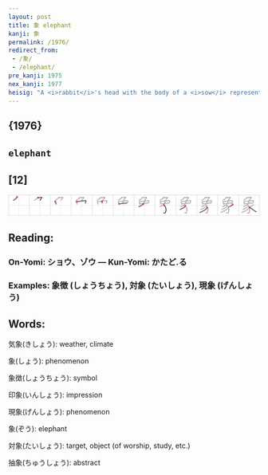 ```yaml
---
layout: post
title: 象 elephant
kanji: 象
permalink: /1976/
redirect_from:
 - /象/
 - /elephant/
pre_kanji: 1975
nex_kanji: 1977
heisig: "A <i>rabbit</i>'s head with the body of a <i>sow</i> represents an <b>elephant</b>. Little wonder that the kanji also means "phenomenon"!"
---
```


## {1976}

## `elephant`

## [12]

<div class="stroke"><img src="../images/E8B1A1.png" /></div>

## Reading:

### On-Yomi: ショウ、ゾウ &mdash; Kun-Yomi: かたど.る

### Examples: 象徴 (しょうちょう), 対象 (たいしょう), 現象 (げんしょう)

## Words:

気象(きしょう): weather, climate

象(しょう): phenomenon

象徴(しょうちょう): symbol

印象(いんしょう): impression

現象(げんしょう): phenomenon

象(ぞう): elephant

対象(たいしょう): target, object (of worship, study, etc.)

抽象(ちゅうしょう): abstract
